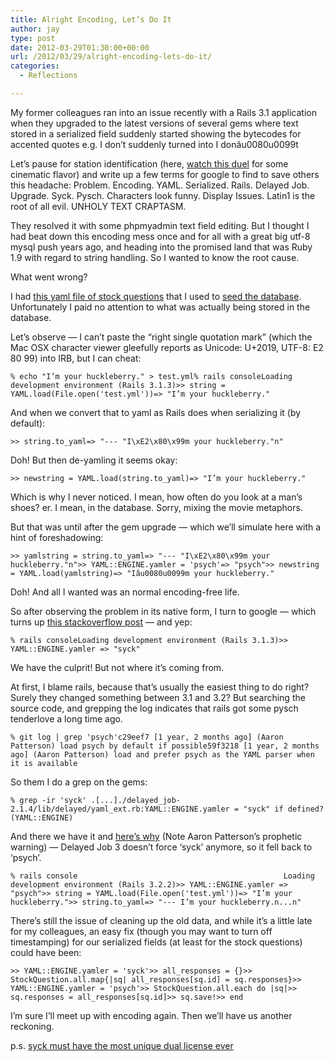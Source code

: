 ```yaml
---
title: Alright Encoding, Let’s Do It
author: jay
type: post
date: 2012-03-29T01:30:00+00:00
url: /2012/03/29/alright-encoding-lets-do-it/
categories:
  - Reflections

---
```

My former colleagues ran into an issue recently with a Rails 3.1 application when they upgraded to the latest versions of several gems where text stored in a serialized field suddenly started showing the bytecodes for accented quotes e.g. I don’t suddenly turned into I donâu0080u0099t

Let’s pause for station identification (here, [watch this duel][1] for some cinematic flavor) and write up a few terms for google to find to save others this headache: Problem. Encoding. YAML. Serialized. Rails. Delayed Job. Upgrade. Syck. Pysch. Characters look funny. Display Issues. Latin1 is the root of all evil. UNHOLY TEXT CRAPTASM.

They resolved it with some phpmyadmin text field editing. But I thought I had beat down this encoding mess once and for all with a great big utf-8 mysql push years ago, and heading into the promised land that was Ruby 1.9 with regard to string handling. So I wanted to know the root cause.

What went wrong?

I had [this yaml file of stock questions][2] that I used to [seed the database][3]. Unfortunately I paid no attention to what was actually being stored in the database.

Let’s observe — I can’t paste the “right single quotation mark” (which the Mac OSX character viewer gleefully reports as Unicode: U+2019, UTF-8: E2 80 99) into IRB, but I can cheat:

<div class="highlighter-rouge">
  <pre class="highlight"><code>% echo "I’m your huckleberry." &gt; test.yml% rails consoleLoading development environment (Rails 3.1.3)&gt;&gt; string = YAML.load(File.open('test.yml'))=&gt; "I’m your huckleberry."</code></pre>
</div>

And when we convert that to yaml as Rails does when serializing it (by default):

<div class="highlighter-rouge">
  <pre class="highlight"><code>&gt;&gt; string.to_yaml=&gt; "--- "I\xE2\x80\x99m your huckleberry."n"</code></pre>
</div>

Doh! But then de-yamling it seems okay:

<div class="highlighter-rouge">
  <pre class="highlight"><code>&gt;&gt; newstring = YAML.load(string.to_yaml)=&gt; "I’m your huckleberry."</code></pre>
</div>

Which is why I never noticed. I mean, how often do you look at a man’s shoes? er. I mean, in the database. Sorry, mixing the movie metaphors.

But that was until after the gem upgrade — which we’ll simulate here with a hint of foreshadowing:

<div class="highlighter-rouge">
  <pre class="highlight"><code>&gt;&gt; yamlstring = string.to_yaml=&gt; "--- "I\xE2\x80\x99m your huckleberry."n"&gt;&gt; YAML::ENGINE.yamler = 'psych'=&gt; "psych"&gt;&gt; newstring = YAML.load(yamlstring)=&gt; "Iâu0080u0099m your huckleberry."</code></pre>
</div>

Doh! And all I wanted was an normal encoding-free life.

So after observing the problem in its native form, I turn to google — which turns up [this stackoverflow post][4] — and yep:

<div class="highlighter-rouge">
  <pre class="highlight"><code>% rails consoleLoading development environment (Rails 3.1.3)&gt;&gt; YAML::ENGINE.yamler =&gt; "syck"</code></pre>
</div>

We have the culprit! But not where it’s coming from.

At first, I blame rails, because that’s usually the easiest thing to do right? Surely they changed something between 3.1 and 3.2? But searching the source code, and grepping the log indicates that rails got some pysch tenderlove a long time ago.

<div class="highlighter-rouge">
  <pre class="highlight"><code>% git log | grep 'psych'c29eef7 [1 year, 2 months ago] (Aaron Patterson) load psych by default if possible59f3218 [1 year, 2 months ago] (Aaron Patterson) load and prefer psych as the YAML parser when it is available</code></pre>
</div>

So them I do a grep on the gems:

<div class="highlighter-rouge">
  <pre class="highlight"><code>% grep -ir 'syck' .[...]./delayed_job-2.1.4/lib/delayed/yaml_ext.rb:YAML::ENGINE.yamler = "syck" if defined?(YAML::ENGINE)</code></pre>
</div>

And there we have it and [here’s why][5] (Note Aaron Patterson’s prophetic warning) — Delayed Job 3 doesn’t force ‘syck’ anymore, so it fell back to ‘psych’.

<div class="highlighter-rouge">
  <pre class="highlight"><code>% rails console                                              Loading development environment (Rails 3.2.2)&gt;&gt; YAML::ENGINE.yamler =&gt; "psych"&gt;&gt; string = YAML.load(File.open('test.yml'))=&gt; "I’m your huckleberry."&gt;&gt; string.to_yaml=&gt; "--- I’m your huckleberry.n...n"</code></pre>
</div>

There’s still the issue of cleaning up the old data, and while it’s a little late for my colleagues, an easy fix (though you may want to turn off timestamping) for our serialized fields (at least for the stock questions) could have been:

<div class="highlighter-rouge">
  <pre class="highlight"><code>&gt;&gt; YAML::ENGINE.yamler = 'syck'&gt;&gt; all_responses = {}&gt;&gt; StockQuestion.all.map{|sq| all_responses[sq.id] = sq.responses}&gt;&gt; YAML::ENGINE.yamler = 'psych'&gt;&gt; StockQuestion.all.each do |sq|&gt;&gt; sq.responses = all_responses[sq.id]&gt;&gt; sq.save!&gt;&gt; end</code></pre>
</div>

I’m sure I’ll meet up with encoding again. Then we’ll have us another reckoning.

p.s. [syck must have the most unique dual license ever][6]

 [1]: http://www.youtube.com/watch?v=JGpajGj07BU&feature=youtu.be&t=1m3s
 [2]: https://github.com/extension/learn/blob/667b5cc96c263ce54f669087e5d4e69632a1e8d6/db/sensemaking_questions.yml
 [3]: https://github.com/extension/learn/blob/667b5cc96c263ce54f669087e5d4e69632a1e8d6/db/seeds.rb#L293
 [4]: http://stackoverflow.com/questions/8558101/rails-encoding-woes-with-serialized-hashes-despite-utf8
 [5]: https://github.com/collectiveidea/delayed_job/commit/cbb4060c8dad886f59d77deab444c94ad61e09a9#lib/delayed/yaml_ext.rb
 [6]: https://github.com/indeyets/syck/blob/master/COPYING